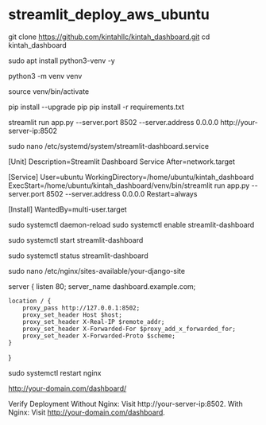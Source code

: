 # streamlit_deploy_aws_ubuntu

git clone https://github.com/kintahllc/kintah_dashboard.git
cd kintah_dashboard


sudo apt install python3-venv -y

python3 -m venv venv

source venv/bin/activate

pip install --upgrade pip
pip install -r requirements.txt

streamlit run app.py --server.port 8502 --server.address 0.0.0.0
http://your-server-ip:8502

sudo nano /etc/systemd/system/streamlit-dashboard.service

[Unit]
Description=Streamlit Dashboard Service
After=network.target

[Service]
User=ubuntu
WorkingDirectory=/home/ubuntu/kintah_dashboard
ExecStart=/home/ubuntu/kintah_dashboard/venv/bin/streamlit run app.py --server.port 8502 --server.address 0.0.0.0
Restart=always

[Install]
WantedBy=multi-user.target



sudo systemctl daemon-reload
sudo systemctl enable streamlit-dashboard


sudo systemctl start streamlit-dashboard

sudo systemctl status streamlit-dashboard



sudo nano /etc/nginx/sites-available/your-django-site


server {
    listen 80;
    server_name dashboard.example.com;

    location / {
        proxy_pass http://127.0.0.1:8502;
        proxy_set_header Host $host;
        proxy_set_header X-Real-IP $remote_addr;
        proxy_set_header X-Forwarded-For $proxy_add_x_forwarded_for;
        proxy_set_header X-Forwarded-Proto $scheme;
    }
}



sudo systemctl restart nginx

http://your-domain.com/dashboard/

Verify Deployment
Without Nginx: Visit http://your-server-ip:8502.
With Nginx: Visit http://your-domain.com/dashboard.
